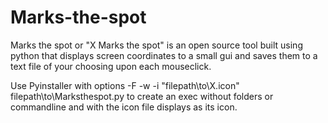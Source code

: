 # Marks-the-spot
Marks the spot or "X Marks the spot" is an open source tool built using python that displays screen coordinates to a small gui and saves them to a text file of your choosing upon each mouseclick.

Use Pyinstaller with options -F -w -i "filepath\to\X.icon" filepath\to\Marksthespot.py to create an exec without folders or commandline and with the icon file displays as its icon.
